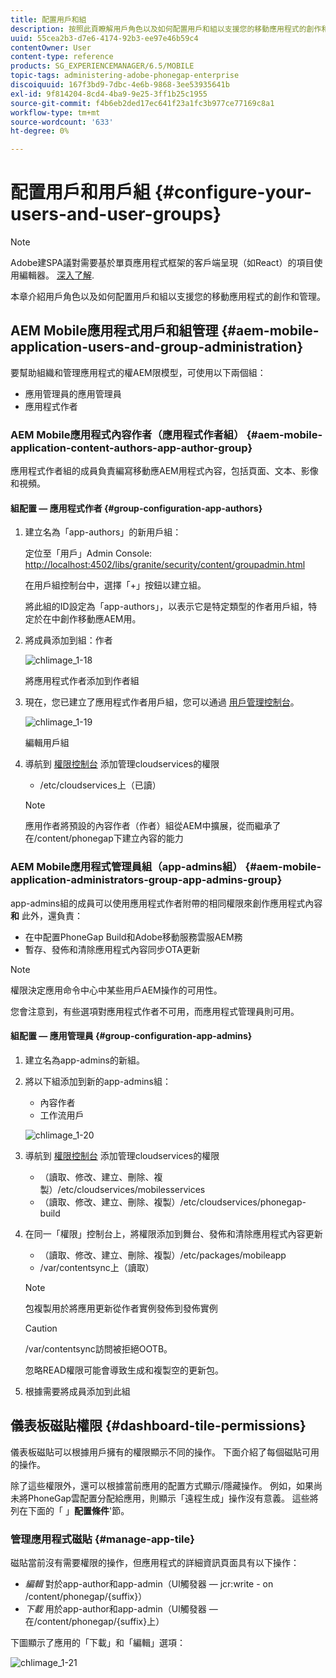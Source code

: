 ```yaml
---
title: 配置用戶和組
description: 按照此頁瞭解用戶角色以及如何配置用戶和組以支援您的移動應用程式的創作和管理。
uuid: 55cea2b3-d7e6-4174-92b3-ee97e46b59c4
contentOwner: User
content-type: reference
products: SG_EXPERIENCEMANAGER/6.5/MOBILE
topic-tags: administering-adobe-phonegap-enterprise
discoiquuid: 167f3bd9-7dbc-4e6b-9868-3ee53935641b
exl-id: 9f814204-8cd4-4ba9-9e25-3ff1b25c1955
source-git-commit: f4b6eb2ded17ec641f23a1fc3b977ce77169c8a1
workflow-type: tm+mt
source-wordcount: '633'
ht-degree: 0%

---
```


# 配置用戶和用戶組 {#configure-your-users-and-user-groups}

>[!NOTE]
>
>Adobe建SPA議對需要基於單頁應用程式框架的客戶端呈現（如React）的項目使用編輯器。 [深入了解](/help/sites-developing/spa-overview.md).

本章介紹用戶角色以及如何配置用戶和組以支援您的移動應用程式的創作和管理。

## AEM Mobile應用程式用戶和組管理 {#aem-mobile-application-users-and-group-administration}

要幫助組織和管理應用程式的權AEM限模型，可使用以下兩個組：

* 應用管理員的應用管理員
* 應用程式作者

### AEM Mobile應用程式內容作者（應用程式作者組） {#aem-mobile-application-content-authors-app-author-group}

應用程式作者組的成員負責編寫移動應AEM用程式內容，包括頁面、文本、影像和視頻。

#### 組配置 — 應用程式作者 {#group-configuration-app-authors}

1. 建立名為「app-authors」的新用戶組：

   定位至「用戶」Admin Console: [http://localhost:4502/libs/granite/security/content/groupadmin.html](http://localhost:4502/libs/granite/security/content/groupadmin.html)

   在用戶組控制台中，選擇「+」按鈕以建立組。

   將此組的ID設定為「app-authors」，以表示它是特定類型的作者用戶組，特定於在中創作移動應AEM用。

1. 將成員添加到組：作者

   ![chlimage_1-18](assets/chlimage_1-18.png)

   將應用程式作者添加到作者組

1. 現在，您已建立了應用程式作者用戶組，您可以通過 [用戶管理控制台](http://localhost:4502/libs/granite/security/content/useradmin.md)。

   ![chlimage_1-19](assets/chlimage_1-19.png)

   編輯用戶組

1. 導航到 [權限控制台](http://localhost:4502/useradmin) 添加管理cloudservices的權限

   * /etc/cloudservices上（已讀）
   >[!NOTE]
   >
   >應用作者將預設的內容作者（作者）組從AEM中擴展，從而繼承了在/content/phonegap下建立內容的能力

### AEM Mobile應用程式管理員組（app-admins組） {#aem-mobile-application-administrators-group-app-admins-group}

app-admins組的成員可以使用應用程式作者附帶的相同權限來創作應用程式內容 **和** 此外，還負責：

* 在中配置PhoneGap Build和Adobe移動服務雲服AEM務
* 暫存、發佈和清除應用程式內容同步OTA更新

>[!NOTE]
>
>權限決定應用命令中心中某些用戶AEM操作的可用性。
>
>您會注意到，有些選項對應用程式作者不可用，而應用程式管理員則可用。

#### 組配置 — 應用管理員 {#group-configuration-app-admins}

1. 建立名為app-admins的新組。
1. 將以下組添加到新的app-admins組：

   * 內容作者
   * 工作流用戶

   ![chlimage_1-20](assets/chlimage_1-20.png)

1. 導航到 [權限控制台](http://localhost:4502/useradmin) 添加管理cloudservices的權限

   * （讀取、修改、建立、刪除、複製）/etc/cloudservices/mobilesservices
   * （讀取、修改、建立、刪除、複製）/etc/cloudservices/phonegap-build

1. 在同一「權限」控制台上，將權限添加到舞台、發佈和清除應用程式內容更新

   * （讀取、修改、建立、刪除、複製）/etc/packages/mobileapp
   * /var/contentsync上（讀取）

   >[!NOTE]
   >
   >包複製用於將應用更新從作者實例發佈到發佈實例

   >[!CAUTION]
   >
   >/var/contentsync訪問被拒絕OOTB。
   >
   >忽略READ權限可能會導致生成和複製空的更新包。

1. 根據需要將成員添加到此組

## 儀表板磁貼權限 {#dashboard-tile-permissions}

儀表板磁貼可以根據用戶擁有的權限顯示不同的操作。 下面介紹了每個磁貼可用的操作。

除了這些權限外，還可以根據當前應用的配置方式顯示/隱藏操作。 例如，如果尚未將PhoneGap雲配置分配給應用，則顯示「遠程生成」操作沒有意義。 這些將列在下面的「 」**配置條件**&#39;節。

### 管理應用程式磁貼 {#manage-app-tile}

磁貼當前沒有需要權限的操作，但應用程式的詳細資訊頁面具有以下操作：

* *編輯* 對於app-author和app-admin（UI觸發器 — jcr:write - on /content/phonegap/{suffix}）
* *下載* 用於app-author和app-admin（UI觸發器 — 在/content/phonegap/{suffix}上）

下圖顯示了應用的「下載」和「編輯」選項：

![chlimage_1-21](assets/chlimage_1-21.png)
